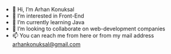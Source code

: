 - 👋 Hi, I’m Arhan Konuksal
- 👀 I’m interested in Front-End
- 🌱 I’m currently learning Java
- 💞️ I’m looking to collaborate on web-development companies
- 📫 You can reach me from here or from my mail address arhankonuksal@gmail.com

<!---
ArhanKonuksal/ArhanKonuksal is a ✨ special ✨ repository because its `README.md` (this file) appears on your GitHub profile.
You can click the Preview link to take a look at your changes.
--->
